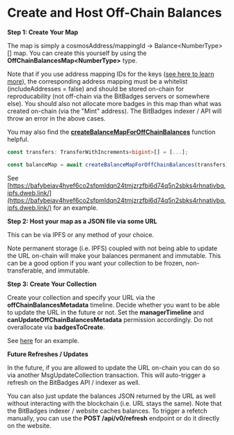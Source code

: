 # Create and Host Off-Chain Balances

**Step 1: Create Your Map**

The map is simply a cosmosAddress/mappingId -> Balance\<NumberType>\[] map. You can create this yourself by using the **OffChainBalancesMap\<NumberType>** type.

Note that if you use address mapping IDs for the keys ([see here to learn more](../concepts/address-mappings-lists.md)), the corresponding address mapping must be a whitelist (includeAddresses = false) and should be stored on-chain for reproducability (not off-chain via the BitBadges servers or somewhere else). You should also not allocate more badges in this map than what was created on-chain (via the "Mint" address). The BitBadges indexer / API will throw an error in the above cases.

You may also find the [**createBalanceMapForOffChainBalances**](https://bitbadges.github.io/bitbadgesjs/packages/utils/docs/functions/createBalanceMapForOffChainBalances.html) function helpful.

```typescript
const transfers: TransferWithIncrements<bigint>[] = [...];

const balanceMap = await createBalanceMapForOffChainBalances(transfers);
```

See [https://bafybeiav4hvef6co2sfpmldqn24tmjzrzfbi6d74q5n2sbks4rhnativbq.ipfs.dweb.link/](https://bafybeiav4hvef6co2sfpmldqn24tmjzrzfbi6d74q5n2sbks4rhnativbq.ipfs.dweb.link/) for an example.

**Step 2: Host your map as a JSON file via some URL**

This can be via IPFS or any method of your choice.&#x20;

Note permanent storage (i.e. IPFS) coupled with not being able to update the URL on-chain will make your balances permanent and immutable. This can be a good option if you want your collection to be frozen, non-transferable, and immutable.&#x20;

**Step 3: Create Your Collection**

Create your collection and specify your URL via the **offChainBalancesMetadata** timeline. Decide whether you want to be able to update the URL in the future or not. Set the **managerTimeline** and **canUpdateOffChainBalancesMetadata** permission accordingly. Do not overallocate via **badgesToCreate**.

See [here](https://github.com/BitBadges/bitbadges-indexer/blob/master/src/setup/bootstrapped-collections/5\_off\_chain\_balances.json) for an example.&#x20;



**Future Refreshes / Updates**

In the future, if you are allowed to update the URL on-chain you can do so via another MsgUpdateCollection transaction. This will auto-trigger a refresh on the BitBadges API / indexer as well.



You can also just update the balances JSON returned by the URL as well without interacting with the blockchain (i.e. URL stays the same). Note that the BitBadges indexer / website caches balances. To trigger a refetch manually, you can use the **POST /api/v0/refresh** endpoint or do it directly on the website.
